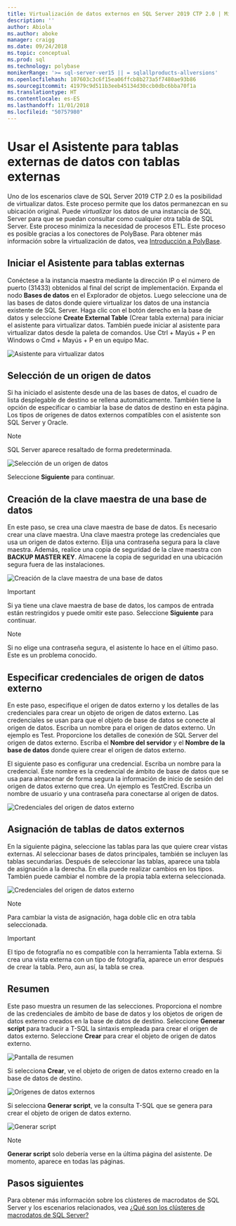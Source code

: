 ```yaml
---
title: Virtualización de datos externos en SQL Server 2019 CTP 2.0 | Microsoft Docs
description: ''
author: Abiola
ms.author: aboke
manager: craigg
ms.date: 09/24/2018
ms.topic: conceptual
ms.prod: sql
ms.technology: polybase
monikerRange: '>= sql-server-ver15 || = sqlallproducts-allversions'
ms.openlocfilehash: 107603c3c6f15ea06ffcb8b273a5f7480ae93b86
ms.sourcegitcommit: 41979c9d511b3eeb45134d30ccb0dbc6bba70f1a
ms.translationtype: HT
ms.contentlocale: es-ES
ms.lasthandoff: 11/01/2018
ms.locfileid: "50757980"
---
```

# <a name="use-the-data-external-table-wizard-with-external-tables"></a>Usar el Asistente para tablas externas de datos con tablas externas

Uno de los escenarios clave de SQL Server 2019 CTP 2.0 es la posibilidad de virtualizar datos. Este proceso permite que los datos permanezcan en su ubicación original. Puede *virtualizar* los datos de una instancia de SQL Server para que se puedan consultar como cualquier otra tabla de SQL Server. Este proceso minimiza la necesidad de procesos ETL. Este proceso es posible gracias a los conectores de PolyBase. Para obtener más información sobre la virtualización de datos, vea [Introducción a PolyBase](polybase-guide.md).

## <a name="start-the-external-table-wizard"></a>Iniciar el Asistente para tablas externas

Conéctese a la instancia maestra mediante la dirección IP o el número de puerto (31433) obtenidos al final del script de implementación. Expanda el nodo **Bases de datos** en el Explorador de objetos. Luego seleccione una de las bases de datos donde quiere virtualizar los datos de una instancia existente de SQL Server. Haga clic con el botón derecho en la base de datos y seleccione **Create External Table** (Crear tabla externa) para iniciar el asistente para virtualizar datos. También puede iniciar al asistente para virtualizar datos desde la paleta de comandos. Use Ctrl + Mayús + P en Windows o Cmd + Mayús + P en un equipo Mac.

![Asistente para virtualizar datos](media/data-virtualization/virtualize-data-wizard.png)
## <a name="select-a-data-source"></a>Selección de un origen de datos

Si ha iniciado el asistente desde una de las bases de datos, el cuadro de lista desplegable de destino se rellena automáticamente. También tiene la opción de especificar o cambiar la base de datos de destino en esta página. Los tipos de orígenes de datos externos compatibles con el asistente son SQL Server y Oracle.

> [!NOTE]
>SQL Server aparece resaltado de forma predeterminada.


![Selección de un origen de datos](media/data-virtualization/select-data-source.png)

Seleccione **Siguiente** para continuar.

## <a name="create-a-database-master-key"></a>Creación de la clave maestra de una base de datos

En este paso, se crea una clave maestra de base de datos. Es necesario crear una clave maestra. Una clave maestra protege las credenciales que usa un origen de datos externo. Elija una contraseña segura para la clave maestra. Además, realice una copia de seguridad de la clave maestra con **BACKUP MASTER KEY**. Almacene la copia de seguridad en una ubicación segura fuera de las instalaciones.

![Creación de la clave maestra de una base de datos](media/data-virtualization/virtualize-data-master-key.png)

> [!IMPORTANT]
> Si ya tiene una clave maestra de base de datos, los campos de entrada están restringidos y puede omitir este paso. Seleccione **Siguiente** para continuar.

> [!NOTE]
> Si no elige una contraseña segura, el asistente lo hace en el último paso. Este es un problema conocido.

## <a name="enter-external-data-source-credentials"></a>Especificar credenciales de origen de datos externo

En este paso, especifique el origen de datos externo y los detalles de las credenciales para crear un objeto de origen de datos externo. Las credenciales se usan para que el objeto de base de datos se conecte al origen de datos. Escriba un nombre para el origen de datos externo. Un ejemplo es Test. Proporcione los detalles de conexión de SQL Server del origen de datos externo. Escriba el **Nombre del servidor** y el **Nombre de la base de datos** donde quiere crear el origen de datos externo.

El siguiente paso es configurar una credencial. Escriba un nombre para la credencial. Este nombre es la credencial de ámbito de base de datos que se usa para almacenar de forma segura la información de inicio de sesión del origen de datos externo que crea. Un ejemplo es TestCred. Escriba un nombre de usuario y una contraseña para conectarse al origen de datos.

![Credenciales del origen de datos externo](media/data-virtualization/data-source-credentials.png)

## <a name="external-data-table-mapping"></a>Asignación de tablas de datos externos

En la siguiente página, seleccione las tablas para las que quiere crear vistas externas. Al seleccionar bases de datos principales, también se incluyen las tablas secundarias. Después de seleccionar las tablas, aparece una tabla de asignación a la derecha. En ella puede realizar cambios en los tipos. También puede cambiar el nombre de la propia tabla externa seleccionada.

![Credenciales del origen de datos externo](media/data-virtualization/data-table-mapping.png)

> [!NOTE]
>Para cambiar la vista de asignación, haga doble clic en otra tabla seleccionada.

> [!IMPORTANT]
>El tipo de fotografía no es compatible con la herramienta Tabla externa. Si crea una vista externa con un tipo de fotografía, aparece un error después de crear la tabla. Pero, aun así, la tabla se crea.

## <a name="summary"></a>Resumen

Este paso muestra un resumen de las selecciones. Proporciona el nombre de las credenciales de ámbito de base de datos y los objetos de origen de datos externo creados en la base de datos de destino. Seleccione **Generar script** para traducir a T-SQL la sintaxis empleada para crear el origen de datos externo. Seleccione **Crear** para crear el objeto de origen de datos externo.

![Pantalla de resumen](media/data-virtualization/virtualize-data-summary.png)

Si selecciona **Crear**, ve el objeto de origen de datos externo creado en la base de datos de destino.

![Orígenes de datos externos](media/data-virtualization/external-data-sources.png)

Si selecciona **Generar script**, ve la consulta T-SQL que se genera para crear el objeto de origen de datos externo.

![Generar script](media/data-virtualization/generated-script.png)

> [!NOTE]
> **Generar script** solo debería verse en la última página del asistente. De momento, aparece en todas las páginas.

## <a name="next-steps"></a>Pasos siguientes

Para obtener más información sobre los clústeres de macrodatos de SQL Server y los escenarios relacionados, vea [¿Qué son los clústeres de macrodatos de SQL Server?](../../big-data-cluster/big-data-cluster-overview.md)
